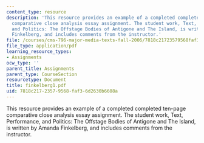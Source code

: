 ```yaml
---
content_type: resource
description: 'This resource provides an example of a completed completed ten-page
  comparative close analysis essay assignment. The student work, Text, Performance,
  and Politics: The Offstage Bodies of Antigone and The Island, is written by Amanda
  Finkelberg, and includes comments from the instructor.'
file: /courses/cms-796-major-media-texts-fall-2006/7818c21723579568faf36d2630b6608a_finkelberg1.pdf
file_type: application/pdf
learning_resource_types:
- Assignments
ocw_type: ''
parent_title: Assignments
parent_type: CourseSection
resourcetype: Document
title: finkelberg1.pdf
uid: 7818c217-2357-9568-faf3-6d2630b6608a
---
```

This resource provides an example of a completed completed ten-page comparative close analysis essay assignment. The student work, Text, Performance, and Politics: The Offstage Bodies of Antigone and The Island, is written by Amanda Finkelberg, and includes comments from the instructor.

